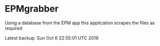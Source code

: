# EPMgrabber
Using a database from the EPM app this application scrapes the files as required


Latest backup: Sun Oct 6 22:55:01 UTC 2019
